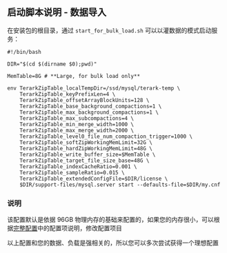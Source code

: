 ## 启动脚本说明 - 数据导入

在安装包的根目录，通过 `start_for_bulk_load.sh` 可以以灌数据的模式启动服务：

```
#!/bin/bash

DIR="$(cd $(dirname $0);pwd)"

MemTable=8G # **Large, for bulk load only**

env TerarkZipTable_localTempDir=/ssd/mysql/terark-temp \
    TerarkZipTable_keyPrefixLen=4 \
    TerarkZipTable_offsetArrayBlockUnits=128 \
    TerarkZipTable_base_background_compactions=1 \
    TerarkZipTable_max_background_compactions=1 \
    TerarkZipTable_max_subcompactions=4 \
    TerarkZipTable_min_merge_width=1000 \
    TerarkZipTable_max_merge_width=2000 \
    TerarkZipTable_level0_file_num_compaction_trigger=1000 \
    TerarkZipTable_softZipWorkingMemLimit=32G \
    TerarkZipTable_hardZipWorkingMemLimit=48G \
    TerarkZipTable_write_buffer_size=$MemTable \
    TerarkZipTable_target_file_size_base=48G \
    TerarkZipTable_indexCacheRatio=0.001 \
    TerarkZipTable_sampleRatio=0.015 \
    TerarkZipTable_extendedConfigFile=$DIR/license \
    $DIR/support-files/mysql.server start --defaults-file=$DIR/my.cnf
```

### 说明

该配置默认是依据 96GB 物理内存的基础来配置的，如果您的内存很小，可以根据[完整配置](full_config_options.md)中的配置项说明，修改配置项目

以上配置和您的数据、负载是强相关的，所以您可以多次尝试获得一个理想配置
